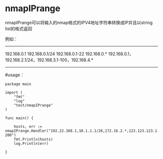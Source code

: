 # nmapIPrange

nmapIPrange可以将输入的nmap格式的IPV4地址字符串转换成IP并且以string list的格式返回

例如：
***
192.168.0.1
192.168.0.1/24
192.168.0.1-22
192.168.0.*
192.168.0.1，192.168.2.1/24，192.168.3.1-100，192.168.4.*
***

#usage：
```
package main

import (
	"fmt"
	"log"
	"test/nmapIPrange"
)

func main() {

	hosts, err := nmapIPrange.Handler("192.22.168.1,10.1.1.1/26,172.16.2.*,123.123.123.1-200")
	fmt.Println(hosts)
	log.Println(err)

}
```
